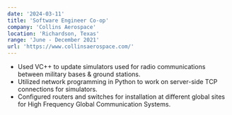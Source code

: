 ```yaml
---
date: '2024-03-11'
title: 'Software Engineer Co-op'
company: 'Collins Aerospace'
location: 'Richardson, Texas'
range: 'June - December 2021'
url: 'https://www.collinsaerospace.com/'
---
```


- Used VC++ to update simulators used for radio communications between military bases & ground stations.
- Utilized network programming in Python to work on server-side TCP connections for simulators.
- Configured routers and switches for installation at different global sites for High Frequency Global Communication Systems.